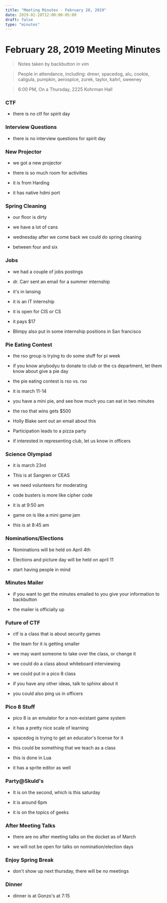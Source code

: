 ```yaml
---
title: "Meeting Minutes - February 28, 2019"
date: 2019-02-28T12:00:00-05:00
draft: false
type: "minutes"
---
```


# February 28, 2019 Meeting Minutes
> Notes taken by backbutton in vim

> People in attendance, including: drewr, spacedog, alu, cookie, caligula, pumpkin, aerospice, zurek, taylor, kahrl, sweeney

> 6:00 PM, On a Thursday, 2225 Kohrman Hall

### CTF

* there is no ctf for spirit day

### Interview Questions

* there is no interview questions for spirit day

### New Projector

* we got a new projector

* there is so much room for activities

* it is from Harding

* it has native hdmi port

### Spring Cleaning

* our floor is dirty

* we have a lot of cans

* wednesday after we come back we could do spring cleaning

* between four and six

### Jobs

* we had a couple of jobs postings

* dr. Carr sent an email for a summer internship

* it's in lansing

* it is an IT internship

* it is open for CIS or CS

* it pays $17

* Blimpy also put in some internship positions in San francisco

### Pie Eating Contest

* the rso group is trying to do some stuff for pi week

* if you know anybodyu to donate to club or the cs department, let them know about give a pie day

* the pie eating contest is rso vs. rso

* it is march 11-14

* you have a mini pie, and see how much you can eat in two minutes

* the rso that wins gets $500

* Holly Blake sent out an email about this

* Participation leads to a pizza party

* if interested in representing club, let us know in officers

### Science Olympiad

* it is march 23rd

* This is at Sangren or CEAS

* we need volunteers for moderating

* code busters is more like cipher code

* it is at 9:50 am

* game on is like a mini game jam

* this is at 8:45 am

### Nominations/Elections

* Nominations will be held on April 4th

* Elections and picture day will be held on april 11

* start having people in mind

### Minutes Mailer

* if you want to get the minutes emailed to you give your information to backbutton

* the mailer is officially up

### Future of CTF

* ctf is a class that is about security games

* the team for it is getting smaller

* we may want someone to take over the class, or change it

* we could do a class about whiteboard interviewing

* we could put in a pico 8 class

* if you have any other ideas, talk to sphinx about it

* you could also ping us in officers

### Pico 8 Stuff

* pico 8 is an emulator for a non-existant game system

* it has a pretty nice scale of learning

* spacedog is trying to get an educator's license for it

* this could be something that we teach as a class

* this is done in Lua

* it has a sprite editor as well

### Party@Skuld's

* It is on the second, which is this saturday

* it is around 6pm

* it is on the topics of geeks

### After Meeting Talks

* there are no after meeting talks on the docket as of March

* we will not be open for talks on nomination/election days

### Enjoy Spring Break

* don't show up next thursday, there will be no meetings

### Dinner

* dinner is at Gonzo's at 7:15
